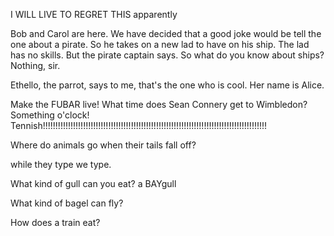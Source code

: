 
I WILL LIVE TO REGRET THIS
apparently

Bob and Carol are here. We have decided that a good joke would be tell the one about a pirate. So he takes on a new lad to have on his ship. The lad has no skills. But the pirate captain says. So what do you know about ships? Nothing, sir.

Ethello, the parrot, says to me, that's the one who is cool. Her name is Alice.

Make the FUBAR live! What time does Sean Connery get to Wimbledon? Something o'clock! Tennish!!!!!!!!!!!!!!!!!!!!!!!!!!!!!!!!!!!!!!!!!!!!!!!!!!!!!!!!!!!!!!!!!!!!!!!!!!!!!!!!!!!!!!!!!


Where do animals go when their tails fall off?


while they type we type.


What kind of gull can you eat? a BAYgull

What kind of bagel can fly?


How does a train eat?


